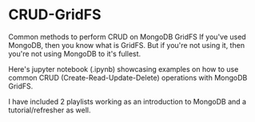 # CRUD-GridFS
Common methods to perform CRUD on MongoDB GridFS
If you've used MongoDB, then you know what is GridFS.
But if you're not using it, then you're not using MongoDB to it's fullest. 

Here's jupyter notebook (.ipynb) showcasing examples on how 
to use common CRUD (Create-Read-Update-Delete) operations with MongoDB GridFS.

I have included 2 playlists working as an introduction to MongoDB and a tutorial/refresher as well. 
